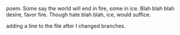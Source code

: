 poem.
Some say the world will end in fire, some in ice.
Blah blah blah desire, favor fire.
Though hate blah blah, ice, would suffice.

adding a line to the file after I changed branches.
